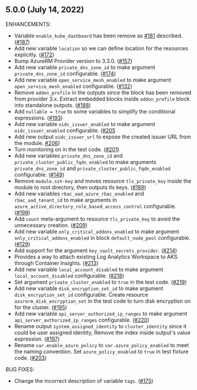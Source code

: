 ## 5.0.0 (July 14, 2022)

ENHANCEMENTS:

* Variable `enable_kube_dashboard` has been remove as [#181](https://github.com/Azure/terraform-azurerm-aks/issues/181) described. ([#187](https://github.com/Azure/terraform-azurerm-aks/pull/187))
* Add new variable `location` so we can define location for the resources explicitly. ([#172](https://github.com/Azure/terraform-azurerm-aks/pull/172))
* Bump AzureRM Provider version to 3.3.0.  ([#157](https://github.com/Azure/terraform-azurerm-aks/pull/157))
* Add new variable `private_dns_zone_id` to make argument `private_dns_zone_id` configurable. ([#174](https://github.com/Azure/terraform-azurerm-aks/pull/174))
* Add new variable `open_service_mesh_enabled` to make argument `open_service_mesh_enabled` configurable. ([#132](https://github.com/Azure/terraform-azurerm-aks/pull/132))
* Remove `addon_profile` in the outputs since the block has been removed from provider 3.x. Extract embedded blocks inside `addon_profile` block into standalone outputs. ([#188](https://github.com/Azure/terraform-azurerm-aks/pull/188))
* Add `nullable = true` to some variables to simplify the conditional expressions. ([#193](https://github.com/Azure/terraform-azurerm-aks/pull/193))
* Add new variable `oidc_issuer_enabled` to make argument `oidc_issuer_enabled` configurable. ([#205](https://github.com/Azure/terraform-azurerm-aks/pull/205) 
* Add new output `oidc_issuer_url` to expose the created issuer URL from the module. [#206](https://github.com/Azure/terraform-azurerm-aks/pull/206))
* Turn monitoring on in the test code. ([#201](https://github.com/Azure/terraform-azurerm-aks/pull/201))
* Add new variables `private_dns_zone_id` and `private_cluster_public_fqdn_enabled` to make arguments `private_dns_zone_id` and `private_cluster_public_fqdn_enabled` configurable. ([#149](https://github.com/Azure/terraform-azurerm-aks/pull/149))
* Remove `module.ssh-key` and moves resource `tls_private_key` inside the module to root directory, then outputs tls keys. ([#189](https://github.com/Azure/terraform-azurerm-aks/pull/189))
* Add new variables `rbac_aad_azure_rbac_enabled` and `rbac_aad_tenant_id` to make arguments in `azure_active_directory_role_based_access_control` configurable. ([#199](https://github.com/Azure/terraform-azurerm-aks/pull/199))
* Add `count` meta-argument to resource `tls_private_key` to avoid the unnecessary creation. ([#209](https://github.com/Azure/terraform-azurerm-aks/pull/209))
* Add new variable `only_critical_addons_enabled` to make argument `only_critical_addons_enabled` in block `default_node_pool` configurable. ([#129](https://github.com/Azure/terraform-azurerm-aks/pull/129))
* Add support for the argument `key_vault_secrets_provider`. ([#214](https://github.com/Azure/terraform-azurerm-aks/pull/214))
* Provides a way to attach existing Log Analytics Workspace to AKS through Container Insights. ([#213](https://github.com/Azure/terraform-azurerm-aks/pull/213))
* Add new variable `local_account_disabled` to make argument `local_account_disabled` configurable. ([#218](https://github.com/Azure/terraform-azurerm-aks/pull/218))
* Set argument `private_cluster_enabled` to `true` in the test code. ([#219](https://github.com/Azure/terraform-azurerm-aks/pull/219))
* Add new variable `disk_encryption_set_id` to make argument `disk_encryption_set_id` configurable. Create resource `azurerm_disk_encryption_set` in the test code to turn disk encryption on for the cluster. ([#195](https://github.com/Azure/terraform-azurerm-aks/pull/195))
* Add new variable `api_server_authorized_ip_ranges` to make argument `api_server_authorized_ip_ranges` configurable. ([#220](https://github.com/Azure/terraform-azurerm-aks/pull/220))
* Rename output `system_assigned_identity` to `cluster_identity` since it could be user assigned identity, Remove the index inside output's value expression. ([#197](https://github.com/Azure/terraform-azurerm-aks/pull/197))
* Rename `var.enable_azure_policy` to `var.azure_policy_enabled` to meet the naming convention. Set `azure_policy_enabled` to `true` in test fixture code. ([#203](https://github.com/Azure/terraform-azurerm-aks/pull/203))

BUG FIXES:

* Change the incorrect description of variable `tags`. ([#175](https://github.com/Azure/terraform-azurerm-aks/pull/175))